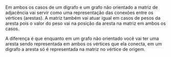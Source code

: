 Em ambos os casos de um digrafo e um grafo não orientado a matriz de adjacência vai servir como uma representação das conexões entre os vértices (arestas). A matriz também vai atuar igual em casos de pesos da aresta pois o valor do peso vai na posição da aresta na matriz em ambos os casos.

A diferença é que enquanto em um grafo não orientado você vai ter uma aresta sendo representada em ambos os vértices que ela conecta, em um digrafo a aresta só é representada na matriz no vértice de origem.
